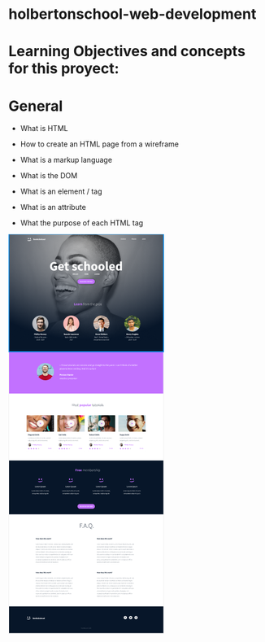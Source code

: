 # holbertonschool-web-development

  

# Learning Objectives and concepts for this proyect:
  

# General

 - What is HTML
   
 - How to create an HTML page from a wireframe

   
  

 - What is a markup language

   

 - What is the DOM

   

 - What is an element / tag

   
   

 - What is an attribute

   
   

 - What the purpose of each HTML tag

![Alt text](image-1.png)
